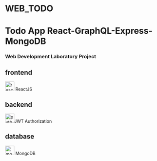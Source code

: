 # WEB_TODO

# Todo App React-GraphQL-Express-MongoDB

### Web Development Laboratory Project

## frontend

<img src="https://github.com/radzikoska123/radzikoska123/blob/main/icons/react.png" alt="react" width="30"/> ReactJS

## backend

<img src="https://github.com/radzikoska123/radzikoska123/blob/main/icons/jwt.png" alt="python" width="30"/>JWT Authorization

## database

<img src="https://github.com/radzikoska123/radzikoska123/blob/main/icons/mongodb.png" alt="mongo" width="30"/> MongoDB
